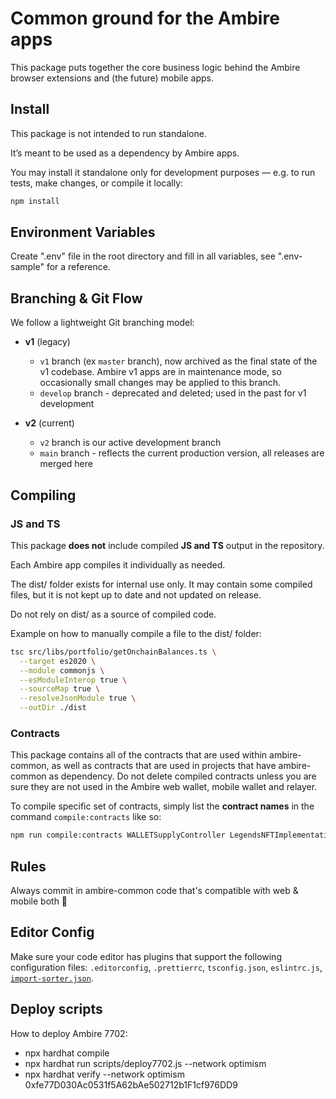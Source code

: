 # Common ground for the Ambire apps

This package puts together the core business logic behind the Ambire browser extensions and (the future) mobile apps.

## Install

This package is not intended to run standalone.

It’s meant to be used as a dependency by Ambire apps.

You may install it standalone only for development purposes — e.g. to run tests, make changes, or compile it locally:

```bash
npm install
```

## Environment Variables

Create ".env" file in the root directory and fill in all variables, see ".env-sample" for a reference.

## Branching & Git Flow

We follow a lightweight Git branching model:

- **v1** (legacy)

  - `v1` branch (ex `master` branch), now archived as the final state of the v1 codebase. Ambire v1 apps are in maintenance mode, so occasionally small changes may be applied to this branch.
  - `develop` branch - deprecated and deleted; used in the past for v1 development

- **v2** (current)

  - `v2` branch is our active development branch
  - `main` branch - reflects the current production version, all releases are merged here

## Compiling

### JS and TS

This package **does not** include compiled **JS and TS** output in the repository.

Each Ambire app compiles it individually as needed.

The dist/ folder exists for internal use only. It may contain some compiled files, but it is not kept up to date and not updated on release.

Do not rely on dist/ as a source of compiled code.

Example on how to manually compile a file to the dist/ folder:

```bash
tsc src/libs/portfolio/getOnchainBalances.ts \
  --target es2020 \
  --module commonjs \
  --esModuleInterop true \
  --sourceMap true \
  --resolveJsonModule true \
  --outDir ./dist
```

### Contracts

This package contains all of the contracts that are used within ambire-common, as well as contracts that are used in projects that have ambire-common as dependency. Do not delete compiled contracts unless you are sure they are not used in the Ambire web wallet, mobile wallet and relayer.

To compile specific set of contracts, simply list the **contract names** in the command `compile:contracts` like so:

```bash
npm run compile:contracts WALLETSupplyController LegendsNFTImplementation
```

## Rules

Always commit in ambire-common code that's compatible with web & mobile both 🤞

## Editor Config

Make sure your code editor has plugins that support the following configuration files: `.editorconfig`, `.prettierrc`, `tsconfig.json`, `eslintrc.js`, [`import-sorter.json`](https://github.com/SoominHan/import-sorter).

## Deploy scripts

How to deploy Ambire 7702:

- npx hardhat compile
- npx hardhat run scripts/deploy7702.js --network optimism
- npx hardhat verify --network optimism 0xfe77D030Ac0531f5A62bAe502712b1F1cf976DD9
